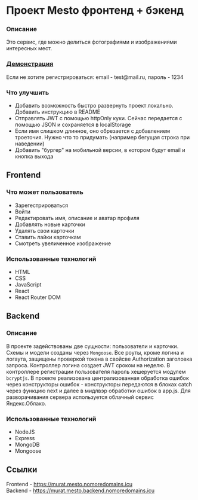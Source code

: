 # Проект Mesto фронтенд + бэкенд

### Описание
Это сервис, где можно делиться фотографиями и изображениями интересных мест.

### [Демонстрация](https://murat.mesto.nomoredomains.icu)
Если не хотите регистрироваться: email - test<span>@<span/>mail.ru, пароль - 1234

### Что улучшить 
* Добавить возможность быстро развернуть проект локально. Добавить инструкцию в README
* Отправлять JWT c помощью httpOnly куки. Сейчас передается с помощью JSON и сохраняется в localStorage
* Если имя слишком длинное, оно обрезается с добавлением троеточия. Нужно что то придумать (например бегущая строка при наведении)
* Добавить "бургер" на мобильной версии, в котором будут email и кнопка выхода

## Frontend
### Что может пользователь
* Зарегестрироваться
* Войти
* Редактировать имя, описание и аватар профиля
* Добавлять новые карточки
* Удалять свои карточки
* Ставить лайки карточкам
* Смотреть увеличенное изображение

### Использованные технологий
* HTML
* CSS
* JavaScript
* React
* React Router DOM

## Backend
### Описание
В проекте задействованы две сущности: пользователи и карточки. Схемы и модели созданы через `Mongoose`. Все роуты, кроме логина и логаута, защищены проверкой токена в свойсве Authorization заголовка запроса. Контроллер логина создает JWT сроком на неделю. В контроллере регистрации пользователя пароль хешеруется модулем `bcryptjs`. В проекте реализована централизованная обработка ошибок через конструкторы ошибок - конструкторы передаются в блоках catch через функцию next и далее в мидлвэр обработки ошибок в app.js. Для разворачивания сервера используется облачный сервис Яндекс.Облако.

### Использованные технологий
* NodeJS
* Express
* MongoDB
* Mongoose

## Ссылки
Frontend - https://murat.mesto.nomoredomains.icu<br/>
Backend - https://murat.mesto.backend.nomoredomains.icu
